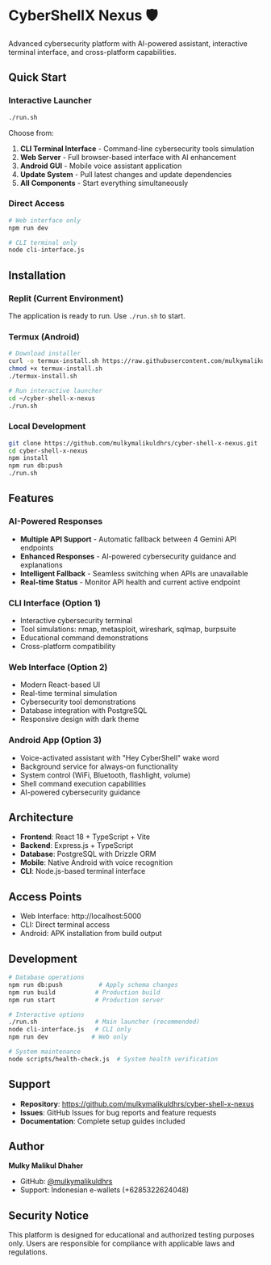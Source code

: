 # CyberShellX Nexus 🛡️

Advanced cybersecurity platform with AI-powered assistant, interactive terminal interface, and cross-platform capabilities.

## Quick Start

### Interactive Launcher
```bash
./run.sh
```

Choose from:
1. **CLI Terminal Interface** - Command-line cybersecurity tools simulation
2. **Web Server** - Full browser-based interface with AI enhancement
3. **Android GUI** - Mobile voice assistant application  
4. **Update System** - Pull latest changes and update dependencies
5. **All Components** - Start everything simultaneously

### Direct Access
```bash
# Web interface only
npm run dev

# CLI terminal only  
node cli-interface.js
```

## Installation

### Replit (Current Environment)
The application is ready to run. Use `./run.sh` to start.

### Termux (Android)
```bash
# Download installer
curl -o termux-install.sh https://raw.githubusercontent.com/mulkymalikuldhrs/cyber-shell-x-nexus/main/termux-install.sh
chmod +x termux-install.sh
./termux-install.sh

# Run interactive launcher
cd ~/cyber-shell-x-nexus
./run.sh
```

### Local Development
```bash
git clone https://github.com/mulkymalikuldhrs/cyber-shell-x-nexus.git
cd cyber-shell-x-nexus
npm install
npm run db:push
./run.sh
```

## Features

### AI-Powered Responses
- **Multiple API Support** - Automatic fallback between 4 Gemini API endpoints
- **Enhanced Responses** - AI-powered cybersecurity guidance and explanations
- **Intelligent Fallback** - Seamless switching when APIs are unavailable
- **Real-time Status** - Monitor API health and current active endpoint

### CLI Interface (Option 1)
- Interactive cybersecurity terminal
- Tool simulations: nmap, metasploit, wireshark, sqlmap, burpsuite
- Educational command demonstrations
- Cross-platform compatibility

### Web Interface (Option 2)
- Modern React-based UI
- Real-time terminal simulation
- Cybersecurity tool demonstrations
- Database integration with PostgreSQL
- Responsive design with dark theme

### Android App (Option 3)
- Voice-activated assistant with "Hey CyberShell" wake word
- Background service for always-on functionality
- System control (WiFi, Bluetooth, flashlight, volume)
- Shell command execution capabilities
- AI-powered cybersecurity guidance

## Architecture

- **Frontend**: React 18 + TypeScript + Vite
- **Backend**: Express.js + TypeScript
- **Database**: PostgreSQL with Drizzle ORM
- **Mobile**: Native Android with voice recognition
- **CLI**: Node.js-based terminal interface

## Access Points

- Web Interface: http://localhost:5000
- CLI: Direct terminal access
- Android: APK installation from build output

## Development

```bash
# Database operations
npm run db:push          # Apply schema changes
npm run build           # Production build
npm run start           # Production server

# Interactive options
./run.sh                # Main launcher (recommended)
node cli-interface.js   # CLI only
npm run dev            # Web only

# System maintenance
node scripts/health-check.js  # System health verification
```

## Support

- **Repository**: https://github.com/mulkymalikuldhrs/cyber-shell-x-nexus
- **Issues**: GitHub Issues for bug reports and feature requests
- **Documentation**: Complete setup guides included

## Author

**Mulky Malikul Dhaher**
- GitHub: [@mulkymalikuldhrs](https://github.com/mulkymalikuldhrs)
- Support: Indonesian e-wallets (+6285322624048)

## Security Notice

This platform is designed for educational and authorized testing purposes only. Users are responsible for compliance with applicable laws and regulations.